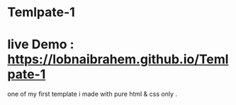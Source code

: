 # Temlpate-1
# live Demo : https://lobnaibrahem.github.io/Temlpate-1
one of my first template i made with pure html & css only .
